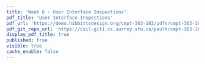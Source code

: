 ```yaml
---
title: 'Week 6 - User Interface Inspections'
pdf_title: 'User Interface Inspections'
pdf_url: 'https://demo.hibbittsdesign.org/cmpt-363-182/pdfs/cmpt-363-182-user-interface-inspections.pdf'
pdf_git_repo_url: 'https://csil-git1.cs.surrey.sfu.ca/paulh/cmpt-363-182-slides/blob/master/user-interface-inspections/slides.md'
display_pdf_title: true
published: true
visible: true
cache_enable: false
---
```


